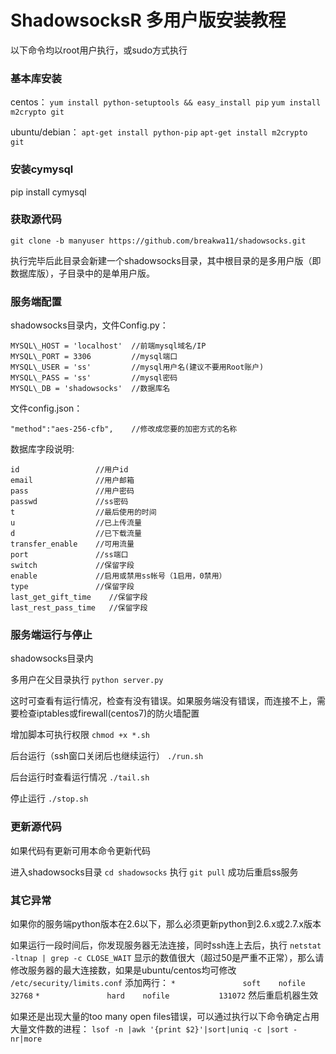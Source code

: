 # ShadowsocksR 多用户版安装教程 #

以下命令均以root用户执行，或sudo方式执行

### 基本库安装 ###
centos： 
`yum install python-setuptools && easy_install pip` 
`yum install m2crypto git`

ubuntu/debian： 
`apt-get install python-pip` 
`apt-get install m2crypto git`

### 安装cymysql ###
pip install cymysql

### 获取源代码 ###
`git clone -b manyuser https://github.com/breakwa11/shadowsocks.git`

执行完毕后此目录会新建一个shadowsocks目录，其中根目录的是多用户版（即数据库版），子目录中的是单用户版。

### 服务端配置 ###
shadowsocks目录内，文件Config.py： 
```
MYSQL\_HOST = 'localhost'  //前端mysql域名/IP
MYSQL\_PORT = 3306         //mysql端口
MYSQL\_USER = 'ss'         //mysql用户名(建议不要用Root账户)
MYSQL\_PASS = 'ss'         //mysql密码
MYSQL\_DB = 'shadowsocks'  //数据库名
```
文件config.json： 
```
"method":"aes-256-cfb",    //修改成您要的加密方式的名称
```

数据库字段说明:
   ```
  id                 //用户id
  email              //用户邮箱
  pass               //用户密码
  passwd             //ss密码
  t                  //最后使用的时间
  u                  //已上传流量
  d                  //已下载流量
  transfer_enable    //可用流量
  port               //ss端口
  switch             //保留字段
  enable             //启用或禁用ss帐号（1启用，0禁用）
  type               //保留字段
  last_get_gift_time    //保留字段
  last_rest_pass_time   //保留字段
  ```

### 服务端运行与停止 ###

shadowsocks目录内 

多用户在父目录执行 
`python server.py`

这时可查看有运行情况，检查有没有错误。如果服务端没有错误，而连接不上，需要检查iptables或firewall(centos7)的防火墙配置

增加脚本可执行权限 
`chmod +x *.sh`

后台运行（ssh窗口关闭后也继续运行） 
`./run.sh`

后台运行时查看运行情况 
`./tail.sh`

停止运行 
`./stop.sh`

### 更新源代码 ###
如果代码有更新可用本命令更新代码

进入shadowsocks目录 
`cd shadowsocks` 
执行 
`git pull` 
成功后重启ss服务

### 其它异常 ###
如果你的服务端python版本在2.6以下，那么必须更新python到2.6.x或2.7.x版本

如果运行一段时间后，你发现服务器无法连接，同时ssh连上去后，执行 
`netstat -ltnap | grep -c CLOSE_WAIT` 
显示的数值很大（超过50是严重不正常），那么请修改服务器的最大连接数，如果是ubuntu/centos均可修改 
`/etc/security/limits.conf` 
添加两行： 
`*               soft    nofile           32768` 
`*               hard    nofile           131072` 
然后重启机器生效

如果还是出现大量的too many open files错误，可以通过执行以下命令确定占用大量文件数的进程：
`lsof -n |awk '{print $2}'|sort|uniq -c |sort -nr|more`

